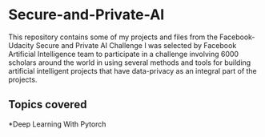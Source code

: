 # Secure-and-Private-AI
This repository contains some of my projects and files from the Facebook-Udacity Secure and Private AI Challenge
I was selected by Facebook Artificial Intelligence team to participate in a challenge involving 6000 scholars around the world in using several methods and tools for building artificial intelligent projects that have data-privacy as an integral part of the projects.
## Topics covered
*Deep Learning With Pytorch
